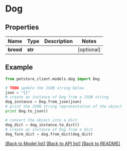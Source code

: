 # Dog


## Properties

Name | Type | Description | Notes
------------ | ------------- | ------------- | -------------
**breed** | **str** |  | [optional] 

## Example

```python
from petstore_client.models.dog import Dog

# TODO update the JSON string below
json = "{}"
# create an instance of Dog from a JSON string
dog_instance = Dog.from_json(json)
# print the JSON string representation of the object
print Dog.to_json()

# convert the object into a dict
dog_dict = dog_instance.to_dict()
# create an instance of Dog from a dict
dog_form_dict = dog.from_dict(dog_dict)
```
[[Back to Model list]](../README.md#documentation-for-models) [[Back to API list]](../README.md#documentation-for-api-endpoints) [[Back to README]](../README.md)


